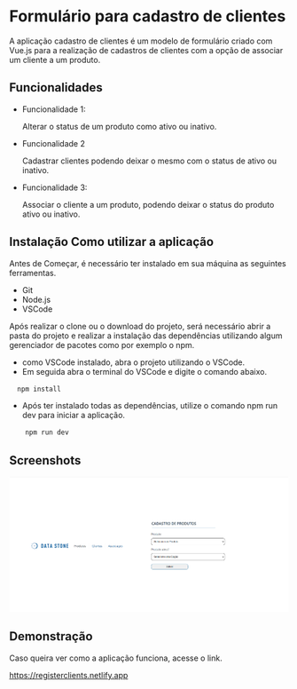 
# Formulário para cadastro de clientes


A aplicação cadastro de clientes é um modelo de formulário criado com Vue.js para a realização
de cadastros de clientes com a opção de associar um cliente a um produto.


## Funcionalidades

- Funcionalidade 1:

	Alterar o status de um produto como ativo ou inativo.
- Funcionalidade 2

	Cadastrar clientes podendo deixar o mesmo com o status de ativo ou inativo.
- Funcionalidade 3:

	Associar o cliente a um produto, podendo deixar o status do produto ativo ou inativo.



## Instalação Como utilizar a aplicação

Antes de Começar, é necessário ter instalado em sua máquina as seguintes ferramentas.

- Git
- Node.js
- VSCode

Após realizar o clone ou o download do projeto, será necessário abrir a pasta do projeto e realizar a instalação das dependências utilizando algum gerenciador de pacotes como por exemplo o npm.

- como VSCode instalado, abra o projeto utilizando o VSCode.
- Em seguida abra o terminal do VSCode e digite o comando abaixo.

```bash
  npm install
```

- Após ter instalado todas as dependências, utilize o comando npm run dev para iniciar a aplicação.

```bash
	npm run dev
```    
## Screenshots

<img src="https://github.com/wanderleygoncalves/registerClient/blob/main/Screenshot.png" />

## Demonstração

Caso queira ver como a aplicação funciona, acesse o link.

https://registerclients.netlify.app


